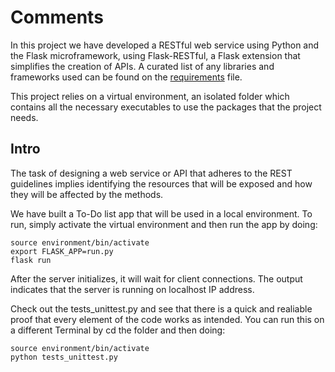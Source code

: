 # Comments
In this project we have developed a RESTful web service using Python and the Flask microframework, using Flask-RESTful, a Flask extension that simplifies the creation of APIs. A curated list of any libraries and frameworks used can be found on the [requirements](requirements.txt) file.

This project relies on a virtual environment, an isolated folder which contains all the necessary executables to use the packages that the project needs.

## Intro
The task of designing a web service or API that adheres to the REST guidelines implies identifying the resources that will be exposed and how they will be affected by the methods.

We have built a To-Do list app that will be used in a local environment. To run, simply activate the virtual environment and then run the app by doing:

```shell
source environment/bin/activate
export FLASK_APP=run.py
flask run
```

After the server initializes, it will wait for client connections. The output indicates that the server is running on localhost IP address.

Check out the tests_unittest.py and see that there is a quick and realiable proof that every element of the code works as intended. You can run this on a different Terminal by cd the folder and then doing:

```shell
source environment/bin/activate
python tests_unittest.py
```

